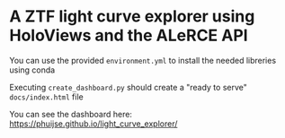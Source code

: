 # A ZTF light curve explorer using HoloViews and the ALeRCE API

You can use the provided `environment.yml` to install the needed libreries using conda

Executing `create_dashboard.py` should create a "ready to serve" `docs/index.html` file 

You can see the dashboard here: https://phuijse.github.io/light_curve_explorer/
